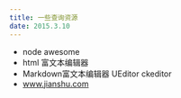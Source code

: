 ```yaml
---
title: 一些查询资源
date: 2015.3.10
---
```

*   node awesome
*   html 富文本编辑器
*   Markdown富文本编辑器    UEditor ckeditor
*   www.jianshu.com
